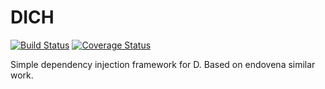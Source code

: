 # DICH
[![Build Status](https://travis-ci.org/LLC-CERERIS/dich.svg?branch=master)](https://travis-ci.org/LLC-CERERIS/dich) [![Coverage Status](https://coveralls.io/repos/github/LLC-CERERIS/dich/badge.svg)](https://coveralls.io/github/LLC-CERERIS/dich)

Simple dependency injection framework for D. Based on endovena similar work.

